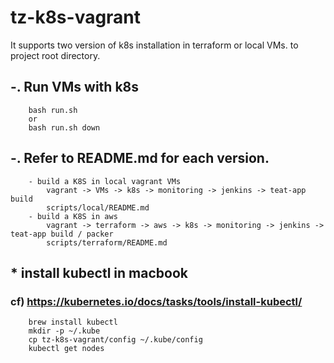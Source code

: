 # tz-k8s-vagrant

It supports two version of k8s installation in terraform or local VMs.
to project root directory. 

## -. Run VMs with k8s 
``` 
    bash run.sh
    or
    bash run.sh down
``` 

## -. Refer to README.md for each version.
```
    - build a K8S in local vagrant VMs
        vagrant -> VMs -> k8s -> monitoring -> jenkins -> teat-app build
        scripts/local/README.md
    - build a K8S in aws
        vagrant -> terraform -> aws -> k8s -> monitoring -> jenkins -> teat-app build / packer
        scripts/terraform/README.md
```

## * install kubectl in macbook 
### cf) https://kubernetes.io/docs/tasks/tools/install-kubectl/
``` 
    brew install kubectl
    mkdir -p ~/.kube
    cp tz-k8s-vagrant/config ~/.kube/config
    kubectl get nodes
```

